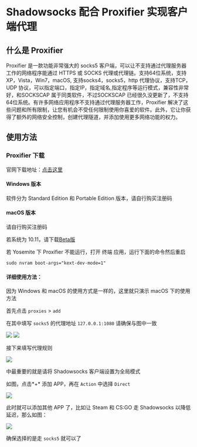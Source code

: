 # Shadowsocks 配合 Proxifier 实现客户端代理

## 什么是 Proxifier

Proxifier 是一款功能非常强大的 socks5 客户端，可以让不支持通过代理服务器工作的网络程序能通过 HTTPS 或 SOCKS 代理或代理链。支持64位系统，支持XP，Vista，Win7，macOS, 支持socks4，socks5，http 代理协议，支持TCP，UDP 协议，可以指定端口，指定IP，指定域名,指定程序等运行模式，兼容性非常好，和SOCKSCAP 属于同类软件，不过SOCKSCAP 已经很久没更新了，不支持64位系统。有许多网络应用程序不支持通过代理服务器工作，Proxifier 解决了这些问题和所有限制，让您有机会不受任何限制使用你喜爱的软件。此外，它让你获得了额外的网络安全控制，创建代理隧道，并添加使用更多网络功能的权力。

## 使用方法

### Proxifier 下载

官网下载地址：[点击这里](http://www.proxifier.com/download.htm)

#### Windows 版本

软件分为 Standard Edition 和 Portable Edition 版本，请自行购买注册码

#### macOS 版本

请自行购买注册码

若系统为 10.11，请下载[Beta版 ](https://www.proxifier.com/distr/ProxifierMacBeta.zip)

若 Yosemite 下 Proxifier 不能运行，打开 终端 应用，运行下面的命令然后重启

```
sudo nvram boot-args="kext-dev-mode=1"
```

#### 详细使用方法：

因为 Windows 和 macOS 的使用方式是一样的，这里就只演示 macOS 下的使用方法

首先点击 `proxies` > `add`

在其中填写 `socks5` 的代理地址 `127.0.0.1:1080` 请确保与图中一致

![](https://ooo.0o0.ooo/2015/11/30/565c75c39e2fa.jpg)
![](https://ooo.0o0.ooo/2015/11/30/565c78968c9e6.jpg)

接下来填写代理规则

![](https://ooo.0o0.ooo/2015/11/30/565c75ed71e81.jpg)

中最重要的就是请将 Shadowsocks 客户端设置为全局模式

如图，点击*+* 添加 APP，再在 `Action` 中选择 `Direct`

![](https://ooo.0o0.ooo/2015/11/30/565c768b83f1d.jpg)

此时就可以添加其他 APP 了，比如让 Steam 和 CS:GO 走 Shadowsocks 以降低延迟，那么如图：

![](https://ooo.0o0.ooo/2015/11/30/565c75451538a.jpg)

确保选择的是走 `socks5` 就可以了
